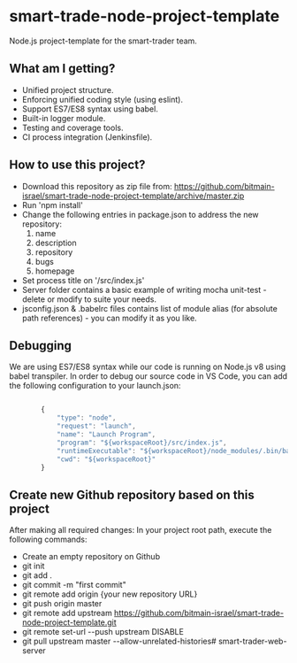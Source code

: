 smart-trade-node-project-template
============

Node.js project-template for the smart-trader team.

## What am I getting?

* Unified project structure.
* Enforcing unified coding style (using eslint).
* Support ES7/ES8 syntax using babel.
* Built-in logger module.
* Testing and coverage tools.
* CI process integration (Jenkinsfile).

## How to use this project?

- Download this repository as zip file from: https://github.com/bitmain-israel/smart-trade-node-project-template/archive/master.zip
- Run 'npm install'
- Change the following entries in package.json to address the new repository:
    1. name
    2. description
    3. repository
    4. bugs
    5. homepage
- Set process title on '/src/index.js'
- Server folder contains a basic example of writing mocha unit-test - delete or modify to suite your needs.
- jsconfig.json & .babelrc files contains list of module alias (for absolute path references) - you can modify it as you like.

## Debugging

We are using ES7/ES8 syntax while our code is running on Node.js v8 using babel transpiler.
In order to debug our source code in VS Code, you can add the following configuration to your launch.json:

```javascript

        {
            "type": "node",
            "request": "launch",
            "name": "Launch Program",
            "program": "${workspaceRoot}/src/index.js",
            "runtimeExecutable": "${workspaceRoot}/node_modules/.bin/babel-node",
            "cwd": "${workspaceRoot}"
        }

```

## Create new Github repository based on this project

After making all required changes:
In your project root path, execute the following commands:
- Create an empty repository on Github
- git init
- git add .
- git commit -m "first commit"
- git remote add origin {your new repository URL}
- git push origin master
- git remote add upstream https://github.com/bitmain-israel/smart-trade-node-project-template.git
- git remote set-url --push upstream DISABLE
- git pull upstream master --allow-unrelated-histories#   s m a r t - t r a d e r - w e b - s e r v e r  
 